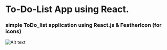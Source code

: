 # To-Do-List App using React.

### simple ToDo_list application using React.js & FeatherIcon (for icons)

![Alt text](./public/img/app_preview.gif)
